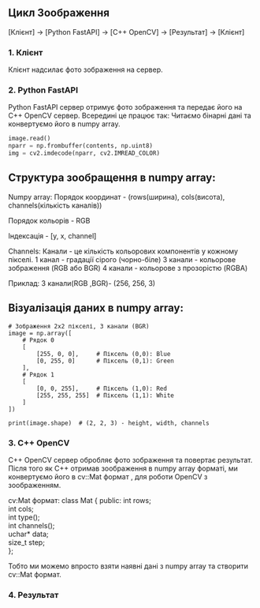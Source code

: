 ## Цикл Зоображення
[Клієнт] → [Python FastAPI] → [C++ OpenCV] → [Результат] → [Клієнт]

### 1. Клієнт
Клієнт надсилає фото зображення на сервер.

### 2. Python FastAPI
Python FastAPI сервер отримує фото зображення та передає його на C++ OpenCV сервер.
Всередині  це працює так:
Читаємо бінарні дані та конвертуємо його в numpy array.
```python
image.read()
nparr = np.frombuffer(contents, np.uint8)
img = cv2.imdecode(nparr, cv2.IMREAD_COLOR)
```
Структура зообращення в numpy array:
---
Numpy array:
Порядок координат - (rows(ширина), cols(висота), channels(кількість каналів))

Порядок кольорів  - RGB

Індексація	      - [y, x, channel]

Channels:
Канали - це кількість кольорових компонентів у кожному пікселі.
1 канал - градації сірого (чорно-біле)
3 канали - кольорове зображення (RGB або BGR)
4 канали - кольорове з прозорістю (RGBA)


Приклад: 3 канали(RGB ,BGR)- (256, 256, 3)


Візуалізація даних в numpy array:
---
```
# Зображення 2x2 пікселі, 3 канали (BGR)
image = np.array([
    # Рядок 0
    [
        [255, 0, 0],     # Піксель (0,0): Blue
        [0, 255, 0]      # Піксель (0,1): Green
    ],
    # Рядок 1  
    [
        [0, 0, 255],     # Піксель (1,0): Red
        [255, 255, 255]  # Піксель (1,1): White
    ]
])

print(image.shape)  # (2, 2, 3) - height, width, channels
```


### 3. C++ OpenCV
C++ OpenCV сервер обробляє фото зображення та повертає результат.
Після того як С++ отримав зоображення в numpy array форматі,
ми конвертуємо його в cv::Mat формат ,  для роботи OpenCV  з зоображенням.

cv:Mat формат:
class Mat {
public:
    int rows;      
    int cols;           
    int type();        
    int channels();    
    uchar* data;       
    size_t step;        
};

Тобто ми можемо впросто взяти наявні дані з numpy array та створити cv::Mat формат.

### 4. Результат